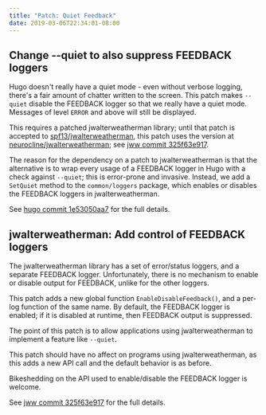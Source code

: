 ```yaml
---
title: "Patch: Quiet Feedback"
date: 2019-03-06T22:34:01-08:00
---
```


## Change --quiet to also suppress FEEDBACK loggers

Hugo doesn't really have a quiet mode - even without verbose logging, there's
a fair amount of chatter written to the screen. This patch makes `--quiet`
disable the FEEDBACK logger so that we really have a quiet mode. Messages of
level `ERROR` and above will still be displayed.

This requires a patched jwalterweatherman library; until that patch is
accepted to [spf13/jwalterweatherman][], this patch uses the version at
[neurocline/jwalterweatherman][]; see [jww commit 325f63e917][].

[spf13/jwalterweatherman]: https://github.com/spf13/jwalterweatherman
[neurocline/jwalterweatherman]: https://github.com/neurocline/jwalterweatherman
[jww commit 325f63e917]: https://github.com/neurocline/jwalterweatherman/commit/325f63e91740255bf9a974481b707875ac41b414

The reason for the dependency on a patch to jwalterweatherman is that
the alternative is to wrap every usage of a FEEDBACK logger in Hugo with
a check against `--quiet`; this is error-prone and invasive. Instead, we
add a `SetQuiet` method to the `common/loggers` package, which enables or
disables the FEEDBACK loggers in jwalterweatherman.

See [hugo commit 1e53050aa7][] for the full details.

[hugo commit 1e53050aa7]: https://github.com/neurocline/hugo/commit/1e53050aa750cf9f4fb0136aa1b2a4c412772d8f

## jwalterweatherman: Add control of FEEDBACK loggers

The jwalterweatherman library has a set of error/status loggers, and a
separate FEEDBACK logger. Unfortunately, there is no mechanism to enable or
disable output for FEEDBACK, unlike for the other loggers.

This patch adds a new global function `EnableDisableFeedback()`, and a per-log
function of the same name. By default, the FEEDBACK logger is enabled; if
it is disabled at runtime, then FEEDBACK output is suppressed.

The point of this patch is to allow applications using jwalterweatherman to
implement a feature like `--quiet`.

This patch should have no affect on programs using jwalterweatherman, as this
adds a new API call and the default behavior is as before.

Bikeshedding on the API used to enable/disable the FEEDBACK logger is welcome.

See [jww commit 325f63e917][] for the full details.
